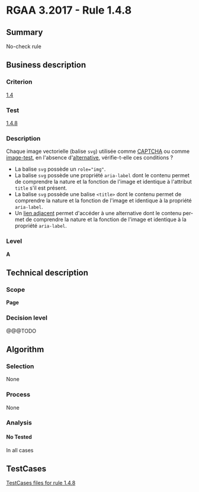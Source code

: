 # RGAA 3.2017 - Rule 1.4.8

## Summary
No-check rule


## Business description

### Criterion
[1.4](http://references.modernisation.gouv.fr/rgaa-accessibilite/criteres.html#crit-1-4)

### Test
[1.4.8](http://references.modernisation.gouv.fr/rgaa-accessibilite/criteres.html#test-1-4-8)

### Description
<div lang="fr">Chaque image vectorielle (balise <code lang="en">svg</code>) utilis&#xE9;e comme <a href="http://references.modernisation.gouv.fr/rgaa-accessibilite/glossaire.html#captcha">CAPTCHA</a> ou comme <a href="http://references.modernisation.gouv.fr/rgaa-accessibilite/glossaire.html#image-test">image-test</a>, en l'absence d'<a href="http://references.modernisation.gouv.fr/rgaa-accessibilite/glossaire.html#alternative-svg">alternative</a>, v&#xE9;rifie-t-elle ces conditions&nbsp;? <ul><li>La balise <code lang="en">svg</code> poss&#xE8;de un <code lang="en">role="img"</code>.</li> <li>La balise <code lang="en">svg</code> poss&#xE8;de une propri&#xE9;t&#xE9; <code lang="en">aria-label</code> dont le contenu permet de comprendre la nature et la fonction de l'image et identique &#xE0; l'attribut <code lang="en">title</code> s'il est pr&#xE9;sent.</li> <li>La balise <code lang="en">svg</code> poss&#xE8;de une balise <code lang="en">&lt;title&gt;</code> dont le contenu permet de comprendre la nature et la fonction de l'image et identique &#xE0; la propri&#xE9;t&#xE9; <code lang="en">aria-label</code>.</li> <li>Un <a href="http://references.modernisation.gouv.fr/rgaa-accessibilite/glossaire.html#lien-adjacent">lien adjacent</a> permet d'acc&#xE9;der &#xE0; une alternative dont le contenu permet de comprendre la nature et la fonction de l'image et identique &#xE0; la propri&#xE9;t&#xE9; <code lang="en">aria-label</code>.</li> </ul></div>

### Level
**A**


## Technical description

### Scope
**Page**

### Decision level
@@@TODO


## Algorithm

### Selection
None

### Process
None

### Analysis

#### No Tested
In all cases


##  TestCases

[TestCases files for rule 1.4.8](https://github.com/Asqatasun/Asqatasun/tree/develop/rules/rules-rgaa3.2017/src/test/resources/testcases/rgaa32017/Rgaa32017Rule010408/)


